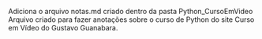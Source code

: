 Adiciona o arquivo notas.md criado dentro da pasta Python_CursoEmVideo
Arquivo criado para fazer anotações sobre o curso de Python do site Curso em Vídeo do Gustavo Guanabara.
